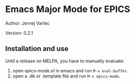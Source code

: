 # Emacs Major Mode for EPICS

Author: Jernej Varlec

Version: 0.2.1

## Installation and use

Until a release on MELPA, you have to manually evaluate:
1. open *epics-mode.el* in emacs and run `M-x eval-buffer`.
2. open a .db or .template file and run `M-x epics-mode`.
